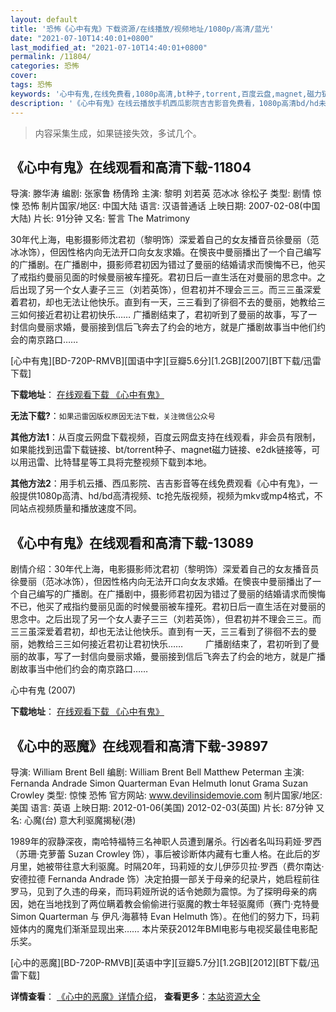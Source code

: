 ```yaml
---
layout: default
title: '恐怖《心中有鬼》下载资源/在线播放/视频地址/1080p/高清/蓝光'
date: "2021-07-10T14:40:01+0800"
last_modified_at: "2021-07-10T14:40:01+0800"
permalink: /11804/
categories: 恐怖
cover:
tags: 恐怖
keywords: '心中有鬼,在线免费看,1080p高清,bt种子,torrent,百度云盘,magnet,磁力链,迅雷下载资源'
description: '《心中有鬼》在线云播放手机西瓜影院吉吉影音免费看，1080p高清bd/hd未删减完整版和tc抢先枪版，mkv/mp4格式，附带bt/torrent种子、magnet/磁力链、百度云盘、网盘资源迅雷下载链接'
---
```


>内容采集生成，如果链接失效，多试几个。


## 《心中有鬼》在线观看和高清下载-11804

导演: 滕华涛 编剧: 张家鲁 杨倩玲 主演: 黎明 刘若英 范冰冰 徐松子 类型: 剧情 惊悚 恐怖 制片国家/地区: 中国大陆 语言: 汉语普通话 上映日期: 2007-02-08(中国大陆) 片长: 91分钟 又名: 誓言 The Matrimony

30年代上海，电影摄影师沈君初（黎明饰）深爱着自己的女友播音员徐曼丽（范冰冰饰），但因性格内向无法开口向女友求婚。在懊丧中曼丽播出了一个自己编写的广播剧。在广播剧中，摄影师君初因为错过了曼丽的结婚请求而懊悔不已，他买了戒指约曼丽见面的时候曼丽被车撞死。君初日后一直生活在对曼丽的思念中。之后出现了另一个女人妻子三三（刘若英饰），但君初并不理会三三。而三三虽深爱着君初，却也无法让他快乐。直到有一天，三三看到了徘徊不去的曼丽，她教给三三如何接近君初让君初快乐…… 广播剧结束了，君初听到了曼丽的故事，写了一封信向曼丽求婚，曼丽接到信后飞奔去了约会的地方，就是广播剧故事当中他们约会的南京路口……


[心中有鬼][BD-720P-RMVB][国语中字][豆瓣5.6分][1.2GB][2007][BT下载/迅雷下载]

**下载地址**： [在线观看下载 《心中有鬼》](https://www.btdx8.com/torrent/the_matrimony_2007.html) 


**无法下载?**：`如果迅雷因版权原因无法下载，关注微信公众号 `

**其他方法1**：从百度云网盘下载视频，百度云网盘支持在线观看，非会员有限制，如果能找到迅雷下载链接、bt/torrent种子、magnet磁力链接、e2dk链接等，可以用迅雷、比特彗星等工具将完整视频下载到本地。

**其他方法2**：用手机云播、西瓜影院、吉吉影音等在线免费观看《心中有鬼》，一般提供1080p高清、hd/bd高清视频、tc抢先版视频，视频为mkv或mp4格式，不同站点视频质量和播放速度不同。


## 《心中有鬼》在线观看和高清下载-13089

剧情介绍：30年代上海，电影摄影师沈君初（黎明饰）深爱着自己的女友播音员徐曼丽（范冰冰饰），但因性格内向无法开口向女友求婚。在懊丧中曼丽播出了一个自己编写的广播剧。在广播剧中，摄影师君初因为错过了曼丽的结婚请求而懊悔不已，他买了戒指约曼丽见面的时候曼丽被车撞死。君初日后一直生活在对曼丽的思念中。之后出现了另一个女人妻子三三（刘若英饰），但君初并不理会三三。而三三虽深爱着君初，却也无法让他快乐。直到有一天，三三看到了徘徊不去的曼丽，她教给三三如何接近君初让君初快乐……  　　广播剧结束了，君初听到了曼丽的故事，写了一封信向曼丽求婚，曼丽接到信后飞奔去了约会的地方，就是广播剧故事当中他们约会的南京路口……


心中有鬼 (2007)

**下载地址**： [在线观看下载 《心中有鬼》](https://www.btbtdy.me/btdy/dy6073.html) 


## 《心中的恶魔》在线观看和高清下载-39897

导演: William Brent Bell 编剧: William Brent Bell Matthew Peterman 主演: Fernanda Andrade Simon Quarterman Evan Helmuth Ionut Grama Suzan Crowley 类型: 惊悚 恐怖 官方网站: www.devilinsidemovie.com 制片国家/地区: 美国 语言: 英语 上映日期: 2012-01-06(美国) 2012-02-03(英国) 片长: 87分钟 又名: 心魔(台) 意大利驱魔揭秘(港)

1989年的寂静深夜，南哈特福特三名神职人员遭到屠杀。行凶者名叫玛莉娅·罗西（苏珊·克萝蕾 Suzan Crowley 饰），事后被诊断体内藏有七重人格。在此后的岁月里，她被带往意大利驱魔。时隔20年，玛莉娅的女儿伊莎贝拉·罗西（费尔南达·安德拉德 Fernanda Andrade 饰）决定拍摄一部关于母亲的纪录片，她启程前往罗马，见到了久违的母亲，而玛莉娅所说的话令她颇为震惊。为了探明母亲的病因，她在当地找到了两位瞒着教会偷偷进行驱魔的教士年轻驱魔师（赛门·克特曼 Simon Quarterman 与 伊凡·海慕特 Evan Helmuth 饰）。在他们的努力下，玛莉娅体内的魔鬼们渐渐显现出来…… 本片荣获2012年BMI电影与电视奖最佳电影配乐奖。


[心中的恶魔][BD-720P-RMVB][英语中字][豆瓣5.7分][1.2GB][2012][BT下载/迅雷下载]

**详情查看**： [《心中的恶魔》详情介绍](/movie/39897/)， **查看更多**：[本站资源大全](/movie/t/all/)

